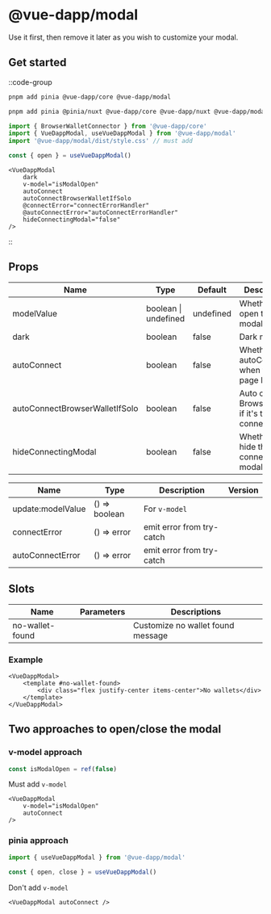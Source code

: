 
# @vue-dapp/modal

Use it first, then remove it later as you wish to customize your modal.

## Get started

::code-group

```bash [SPA]
pnpm add pinia @vue-dapp/core @vue-dapp/modal
```

```bash [Nuxt]
pnpm add pinia @pinia/nuxt @vue-dapp/core @vue-dapp/nuxt @vue-dapp/modal
```

```ts [TS]
import { BrowserWalletConnector } from '@vue-dapp/core'
import { VueDappModal, useVueDappModal } from '@vue-dapp/modal'
import '@vue-dapp/modal/dist/style.css' // must add

const { open } = useVueDappModal()
```

```vue [Vue]
<VueDappModal
	dark
	v-model="isModalOpen"
	autoConnect
	autoConnectBrowserWalletIfSolo
	@connectError="connectErrorHandler"
	@autoConnectError="autoConnectErrorHandler"
	hideConnectingModal="false"
/>
```

::

## Props


| Name                           | Type                 | Default   | Description                                         | Version |
| ------------------------------ | -------------------- | --------- | --------------------------------------------------- | ------- |
| modelValue                     | boolean \| undefined | undefined | Whether to open the modal                           |         |
| dark                           | boolean              | false     | Dark mode                                           |         |
| autoConnect                    | boolean              | false     | Whether to autoConnect when the page loaded         |         |
| autoConnectBrowserWalletIfSolo | boolean              | false     | Auto click BrowserWallet if it's the only connector |         |
| hideConnectingModal            | boolean              | false     | Whether to hide the connecting modal                |         |



| Name              | Type          | Description               | Version |
| ----------------- | ------------- | ------------------------- | ------- |
| update:modelValue | () => boolean | For `v-model`             |         |
| connectError      | () => error   | emit error from try-catch |         |
| autoConnectError  | () => error   | emit error from try-catch |         |


## Slots

| Name            | Parameters | Descriptions                      |
| --------------- | ---------- | --------------------------------- |
| no-wallet-found |            | Customize no wallet found message |

### Example
```vue
<VueDappModal>
	<template #no-wallet-found>
		<div class="flex justify-center items-center">No wallets</div>
	</template>
</VueDappModal>
```


## Two approaches to open/close the modal

### v-model approach

```ts
const isModalOpen = ref(false)
```

Must add `v-model`
```vue
<VueDappModal
	v-model="isModalOpen"
	autoConnect
/>
```

### pinia approach

```ts
import { useVueDappModal } from '@vue-dapp/modal'

const { open, close } = useVueDappModal()
```

Don't add `v-model`
```vue
<VueDappModal autoConnect />
```
